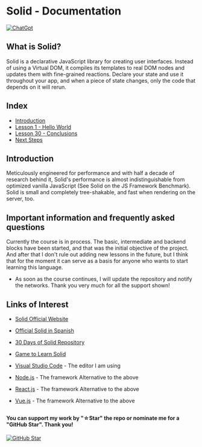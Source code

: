 # Solid - Documentation

[![ChatGpt](https://img.shields.io/badge/ChatGPT-GPT--4-7CF178?style=for-the-badge&logo=openai&logoColor=white&labelColor=101010)](https://platform.openai.com)

## What is Solid?

Solid is a declarative JavaScript library for creating user interfaces. Instead of using a Virtual DOM, it compiles its templates to real DOM nodes and updates them with fine-grained reactions. Declare your state and use it throughout your app, and when a piece of state changes, only the code that depends on it will rerun.

## Index

- [Introduction](Introduction)
- [Lesson 1 - Hello World](Hello-World)
- [Lesson 30 - Conclusions](Conclusions)
- [Next Steps](Next-Steps)

## Introduction

Meticulously engineered for performance and with half a decade of research behind it, Solid's performance is almost indistinguishable from optimized vanilla JavaScript (See Solid on the JS Framework Benchmark). Solid is small and completely tree-shakable, and fast when rendering on the server, too.

## Important information and frequently asked questions

Currently the course is in process. The basic, intermediate and backend blocks have been started, and that was the initial objective of the project. And after that I don't rule out adding new lessons in the future, but I think that for the moment it can serve as a basis for anyone who wants to start learning this language.

- As soon as the course continues, I will update the repository and notify the networks.
  Thank you very much for all the support shown!

## Links of Interest

- [Solid Official Website](https://www.solidjs.com/)

- [Official Solid in Spanish](https://www.solidjs.com/guides/getting-started)

- [30 Days of Solid Repository](https://github.com/solidjs/solid)

- [Game to Learn Solid](https://playground.solidjs.com/)

- [Visual Studio Code](https://code.visualstudio.com/) - The editor I am using

- [Node.js](https://nodejs.org/en) - The framework Alternative to the above

- [React.js](https://es.react.dev/) - The framework Alternative to the above

- [Vue.js](https://vuejs.org/) - The framework Alternative to the above

##

#### You can support my work by "☆Star" the repo or nominate me for a "GitHub Star". Thank you!

[![GitHub Star](https://img.shields.io/badge/GitHub-Nominar_a_star-yellow?style=for-the-badge&logo=github&logoColor=white&labelColor=101010)](https://stars.github.com/nominate/)

